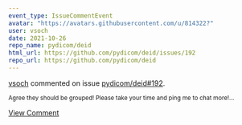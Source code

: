 ```yaml
---
event_type: IssueCommentEvent
avatar: "https://avatars.githubusercontent.com/u/814322?"
user: vsoch
date: 2021-10-26
repo_name: pydicom/deid
html_url: https://github.com/pydicom/deid/issues/192
repo_url: https://github.com/pydicom/deid
---
```


<a href='https://github.com/vsoch' target='_blank'>vsoch</a> commented on issue <a href='https://github.com/pydicom/deid/issues/192' target='_blank'>pydicom/deid#192</a>.

<small>Agree they should be grouped! Please take your time and ping me to chat more!...</small>

<a href='https://github.com/pydicom/deid/issues/192' target='_blank'>View Comment</a>